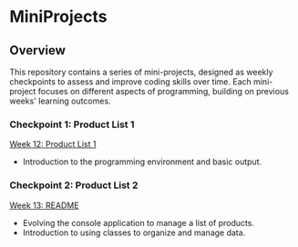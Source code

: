 # MiniProjects

## Overview

This repository contains a series of mini-projects, designed as weekly checkpoints to assess and improve coding skills over time. Each mini-project focuses on different aspects of programming, building on previous weeks' learning outcomes.


### Checkpoint 1: Product List 1
[Week 12: Product List 1](MiniProjects/Week12)
  - Introduction to the programming environment and basic output.
### Checkpoint 2: Product List 2
[Week 13: README](MiniProjects/Week13)
- Evolving the console application to manage a list of products.
- Introduction to using classes to organize and manage data.
